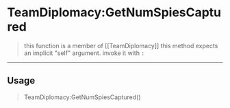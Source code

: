 # TeamDiplomacy:GetNumSpiesCaptured
> this function is a member of [[TeamDiplomacy]]
> this method expects an implicit "self" argument. invoke it with `:`
-----
## Usage
> TeamDiplomacy:GetNumSpiesCaptured()
